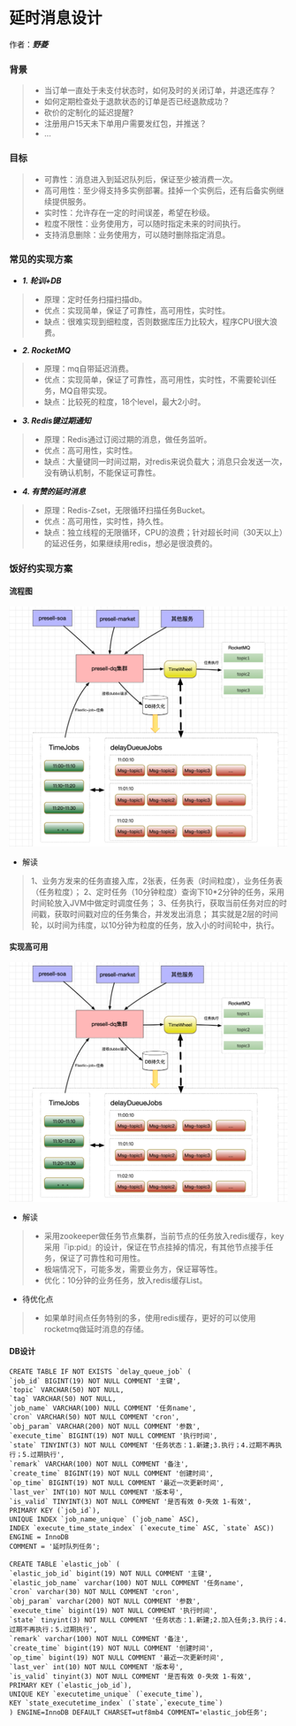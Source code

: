 # 延时消息设计

作者：***野菱***

###  背景

> - 当订单一直处于未支付状态时，如何及时的关闭订单，并退还库存？
> - 如何定期检查处于退款状态的订单是否已经退款成功？
> - 砍价的定制化的延迟提醒?
> - 注册用户15天未下单用户需要发红包，并推送？
> - …

### 目标
> - 可靠性：消息进入到延迟队列后，保证至少被消费一次。
> - 高可用性：至少得支持多实例部署。挂掉一个实例后，还有后备实例继续提供服务。
> - 实时性：允许存在一定的时间误差，希望在秒级。
> - 粒度不限性：业务使用方，可以随时指定未来的时间执行。
> - 支持消息删除：业务使用方，可以随时删除指定消息。

### 常见的实现方案

- ***1. 轮训+DB***
> - 原理：定时任务扫描扫描db。
> - 优点：实现简单，保证了可靠性，高可用性，实时性。
> - 缺点：很难实现到细粒度，否则数据库压力比较大，程序CPU很大浪费。

- ***2. RocketMQ***
> - 原理：mq自带延迟消费。
> - 优点：实现简单，保证了可靠性，高可用性，实时性，不需要轮训任务，MQ自带实现。
> - 缺点：比较死的粒度，18个level，最大2小时。

- ***3. Redis键过期通知***
> - 原理：Redis通过订阅过期的消息，做任务监听。
> - 优点：高可用性，实时性。
> - 缺点：大量键同一时间过期，对redis来说负载大；消息只会发送一次，没有确认机制，不能保证可靠性。

- ***4. 有赞的延时消息***
> - 原理：Redis-Zset，无限循环扫描任务Bucket。
> - 优点：高可用性，实时性，持久性。
> - 缺点：独立线程的无限循环，CPU的浪费；针对超长时间（30天以上）的延迟任务，如果继续用redis，想必是很浪费的。

### 饭好约实现方案

#### 流程图

![](img/延时消息/延时消息-流程图.png)

- 解读
> 1、业务方发来的任务直接入库，2张表，任务表（时间粒度），业务任务表（任务粒度）；
> 2、定时任务（10分钟粒度）查询下10*2分钟的任务，采用时间轮放入JVM中做定时调度任务；
> 3、任务执行，获取当前任务对应的时间戳，获取时间戳对应的任务集合，并发发出消息；
> 其实就是2层的时间轮，以时间为纬度，以10分钟为粒度的任务，放入小的时间轮中，执行。

#### 实现高可用
![](img/延时消息/延时消息-流程图.png)

- 解读

> - 采用zookeeper做任务节点集群，当前节点的任务放入redis缓存，key采用『ip:pid』的设计，保证在节点挂掉的情况，有其他节点接手任务，保证了可靠性和可用性。
> - 极端情况下，可能多发，需要业务方，保证幂等性。
> - 优化：10分钟的业务任务，放入redis缓存List。

- 待优化点
> - 如果单时间点任务特别的多，使用redis缓存，更好的可以使用rocketmq做延时消息的存储。

#### DB设计
```
CREATE TABLE IF NOT EXISTS `delay_queue_job` (
`job_id` BIGINT(19) NOT NULL COMMENT '主键',
`topic` VARCHAR(50) NOT NULL,
`tag` VARCHAR(50) NOT NULL,
`job_name` VARCHAR(100) NULL COMMENT '任务name',
`cron` VARCHAR(50) NOT NULL COMMENT 'cron',
`obj_param` VARCHAR(200) NOT NULL COMMENT '参数',
`execute_time` BIGINT(19) NOT NULL COMMENT '执行时间',
`state` TINYINT(3) NOT NULL COMMENT '任务状态：1.新建;3.执行；4.过期不再执行；5.过期执行',
`remark` VARCHAR(100) NOT NULL COMMENT '备注',
`create_time` BIGINT(19) NOT NULL COMMENT '创建时间',
`op_time` BIGINT(19) NOT NULL COMMENT '最近一次更新时间',
`last_ver` INT(10) NOT NULL COMMENT '版本号',
`is_valid` TINYINT(3) NOT NULL COMMENT '是否有效 0-失效 1-有效',
PRIMARY KEY (`job_id`),
UNIQUE INDEX `job_name_unique` (`job_name` ASC),
INDEX `execute_time_state_index` (`execute_time` ASC, `state` ASC))
ENGINE = InnoDB
COMMENT = '延时队列任务';

CREATE TABLE `elastic_job` (
`elastic_job_id` bigint(19) NOT NULL COMMENT '主键',
`elastic_job_name` varchar(100) NOT NULL COMMENT '任务name',
`cron` varchar(30) NOT NULL COMMENT 'cron',
`obj_param` varchar(200) NOT NULL COMMENT '参数',
`execute_time` bigint(19) NOT NULL COMMENT '执行时间',
`state` tinyint(3) NOT NULL COMMENT '任务状态：1.新建;2.加入任务;3.执行；4.过期不再执行；5.过期执行',
`remark` varchar(100) NOT NULL COMMENT '备注',
`create_time` bigint(19) NOT NULL COMMENT '创建时间',
`op_time` bigint(19) NOT NULL COMMENT '最近一次更新时间',
`last_ver` int(10) NOT NULL COMMENT '版本号',
`is_valid` tinyint(3) NOT NULL COMMENT '是否有效 0-失效 1-有效',
PRIMARY KEY (`elastic_job_id`),
UNIQUE KEY `executetime_unique` (`execute_time`),
KEY `state_executetime_index` (`state`,`execute_time`)
) ENGINE=InnoDB DEFAULT CHARSET=utf8mb4 COMMENT='elastic_job任务';
```
